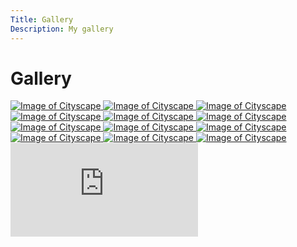```yaml
---
Title: Gallery
Description: My gallery
---
```


Gallery
==========================

<div class="gallery">
    <a class="gallery-image" href="image/gallery/Cityscape_1.jpg">
        <picture>
            <source media="(min-width: 768px)" srcset="image/gallery/Cityscape_1.jpg?q=70&width=500">
            <source media="(max-width: 768px)" srcset="image/gallery/Cityscape_1.jpg?q=70&width=800">
            <img src="image/gallery/Cityscape_1.jpg" alt="Image of Cityscape">
        </picture>
    </a>
    <a class="gallery-image" href="image/gallery/Cityscape_2.jpg">
        <picture>
            <source media="(min-width: 768px)" srcset="image/gallery/Cityscape_2.jpg?q=70&width=500">
            <source media="(max-width: 768px)" srcset="image/gallery/Cityscape_2.jpg?q=70&width=800">
            <img src="image/gallery/Cityscape_2.jpg" alt="Image of Cityscape">
        </picture>
    </a>
        <a class="gallery-image" href="image/gallery/Cityscape_3.jpg">
        <picture>
            <source media="(min-width: 768px)" srcset="image/gallery/Cityscape_3.jpg?q=70&width=500">
            <source media="(max-width: 768px)" srcset="image/gallery/Cityscape_3.jpg?q=70&width=800">
            <img src="image/gallery/Cityscape_3.jpg" alt="Image of Cityscape">
        </picture>
    </a>
    <a class="gallery-image" href="image/gallery/Cityscape_4.jpg">
        <picture>
            <source media="(min-width: 768px)" srcset="image/gallery/Cityscape_4.jpg?q=70&width=500">
            <source media="(max-width: 768px)" srcset="image/gallery/Cityscape_4.jpg?q=70&width=800">
            <img src="image/gallery/Cityscape_4.jpg" alt="Image of Cityscape">
        </picture>
    </a>
    <a class="gallery-image" href="image/gallery/Cityscape_5.jpg">
        <picture>
            <source media="(min-width: 768px)" srcset="image/gallery/Cityscape_5.jpg?q=70&width=500">
            <source media="(max-width: 768px)" srcset="image/gallery/Cityscape_5.jpg?q=70&width=800">
            <img src="image/gallery/Cityscape_5.jpg" alt="Image of Cityscape">
        </picture>
    </a>
    <a class="gallery-image" href="image/gallery/Cityscape_6.jpg">
        <picture>
            <source media="(min-width: 768px)" srcset="image/gallery/Cityscape_6.jpg?q=70&width=500">
            <source media="(max-width: 768px)" srcset="image/gallery/Cityscape_6.jpg?q=70&width=800">
            <img src="image/gallery/Cityscape_6.jpg" alt="Image of Cityscape">
        </picture>
    </a>
    <a class="gallery-image" href="image/gallery/Cityscape_7.jpg">
        <picture>
            <source media="(min-width: 768px)" srcset="image/gallery/Cityscape_7.jpg?q=70&width=500">
            <source media="(max-width: 768px)" srcset="image/gallery/Cityscape_7.jpg?q=70&width=800">
            <img src="image/gallery/Cityscape_7.jpg" alt="Image of Cityscape">
        </picture>
    </a>
    <a class="gallery-image" href="image/gallery/Cityscape_8.jpg">
        <picture>
            <source media="(min-width: 768px)" srcset="image/gallery/Cityscape_8.jpg?q=70&width=500">
            <source media="(max-width: 768px)" srcset="image/gallery/Cityscape_8.jpg?q=70&width=800">
            <img src="image/gallery/Cityscape_8.jpg" alt="Image of Cityscape">
        </picture>
    </a>
    <a class="gallery-image" href="image/gallery/Cityscape_9.jpg">
        <picture>
            <source media="(min-width: 768px)" srcset="image/gallery/Cityscape_9.jpg?q=70&width=500">
            <source media="(max-width: 768px)" srcset="image/gallery/Cityscape_9.jpg?q=70&width=800">
            <img src="image/gallery/Cityscape_9.jpg" alt="Image of Cityscape">
        </picture>
    </a>
    <a class="gallery-image" href="image/gallery/Cityscape_10.jpg">
        <picture>
            <source media="(min-width: 768px)" srcset="image/gallery/Cityscape_10.jpg?q=70&width=500">
            <source media="(max-width: 768px)" srcset="image/gallery/Cityscape_10.jpg?q=70&width=800">
            <img src="image/gallery/Cityscape_10.jpg" alt="Image of Cityscape">
        </picture>
    </a>
    <a class="gallery-image" href="image/gallery/Cityscape_11.jpg">
        <picture>
            <source media="(min-width: 768px)" srcset="image/gallery/Cityscape_11.jpg?q=70&width=500">
            <source media="(max-width: 768px)" srcset="image/gallery/Cityscape_11.jpg?q=70&width=800">
            <img src="image/gallery/Cityscape_11.jpg" alt="Image of Cityscape">
        </picture>
    </a>
    <a class="gallery-image" href="image/gallery/Cityscape_12.jpg">
        <picture>
            <source media="(min-width: 768px)" srcset="image/gallery/Cityscape_12.jpg?q=70&width=500">
            <source media="(max-width: 768px)" srcset="image/gallery/Cityscape_12.jpg?q=70&width=800">
            <img src="image/gallery/Cityscape_12.jpg" alt="Image of Cityscape">
        </picture>
    </a>
</div>

<div class="gallery-video">
    <iframe src="https://www.youtube.com/embed/dQw4w9WgXcQ?si=GDRvt8mFuCufMdeF" title="Rick Astley - Never Gonna Give You Up" frameborder="0" allowfullscreen loading=lazy></iframe>
</div>
